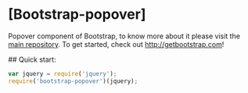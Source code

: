 # [Bootstrap-popover]

Popover component of Bootstrap, to know more about it please visit the [main repository](https://github.com/twbs/bootstrap).
To get started, check out <http://getbootstrap.com>!

## Quick start:
```javascript
var jquery = require('jquery');
require('bootstrap-popover')(jquery);
````